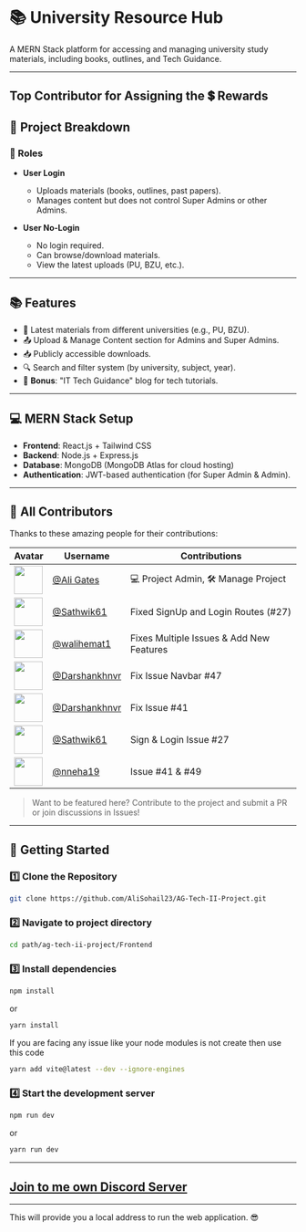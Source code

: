 
# 📚 University Resource Hub  

A MERN Stack platform for accessing and managing university study materials, including books, outlines, and Tech Guidance.   

---
## Top Contributor for Assigning the 💲 Rewards 
## 📌 Project Breakdown  

### 🔹 Roles   

- **User Login**  
  - Uploads materials (books, outlines, past papers).  
  - Manages content but does not control Super Admins or other Admins.  

- **User No-Login**  
  - No login required.  
  - Can browse/download materials.  
  - View the latest uploads (PU, BZU, etc.).  

---

## 📚 Features  

- 📂 Latest materials from different universities (e.g., PU, BZU).  
- 📤 Upload & Manage Content section for Admins and Super Admins.  
- 📥 Publicly accessible downloads.  
- 🔍 Search and filter system (by university, subject, year).  
- 📝 **Bonus**: "IT Tech Guidance" blog for tech tutorials.  

---

## 💻 MERN Stack Setup  

- **Frontend**: React.js + Tailwind CSS  
- **Backend**: Node.js + Express.js  
- **Database**: MongoDB (MongoDB Atlas for cloud hosting)  
- **Authentication**: JWT-based authentication (for Super Admin & Admin).  

---

## 👥 All Contributors

Thanks to these amazing people for their contributions:

| Avatar | Username | Contributions |
|--------|----------|----------------|
| <img src="https://avatars.githubusercontent.com/u/128673394?s=96&v=4" width="50px;" /> | [@Ali Gates](https://github.com/AliGates915) | 💻 Project Admin, 🛠️ Manage Project |
| <img src="https://avatars.githubusercontent.com/u/115923680?v=4" width="50px;" /> | [@Sathwik61](https://github.com/Sathwik61) | Fixed SignUp and Login Routes (#27) |
| <img src="https://avatars.githubusercontent.com/u/163735565?v=4" width="50px;" /> | [@walihemat1](https://github.com/walihemat1) | Fixes Multiple Issues & Add New Features |
| <img src="https://avatars.githubusercontent.com/u/163309931?v=4" width="50px;" /> | [@Darshankhnvr](https://github.com/Darshankhnvr) | Fix Issue Navbar #47 |
| <img src="https://avatars.githubusercontent.com/u/101133391?v=4" width="50px;" /> | [@Darshankhnvr](https://github.com/Vandana-Ss) | Fix Issue #41 |
| <img src="https://avatars.githubusercontent.com/u/115923680?v=4" width="50px;" /> | [@Sathwik61](https://github.com/Sathwik61) | Sign & Login Issue #27 |
| <img src="https://avatars.githubusercontent.com/u/203383767?v=4" width="50px;" /> | [@nneha19](https://github.com/nneha19) | Issue #41 & #49  |
> Want to be featured here? Contribute to the project and submit a PR or join discussions in Issues!

---

## 🚀 Getting Started  

### 1️⃣ Clone the Repository  
```bash
git clone https://github.com/AliSohail23/AG-Tech-II-Project.git
```

### 2️⃣ Navigate to project directory  
```bash
cd path/ag-tech-ii-project/Frontend
```

### 3️⃣ Install dependencies    
```bash
npm install
```
or
```bash
yarn install
```
 If you are facing any issue like your node modules is not create then use this code 
 ```bash
 yarn add vite@latest --dev --ignore-engines
 ```
### 4️⃣ Start the development server
```bash
npm run dev
```
or
```bash
yarn run dev
```
---
## [Join to me own Discord Server](https://discord.gg/gSRwHkSm)
---
This will provide you a local address to run the web application. 😎 




